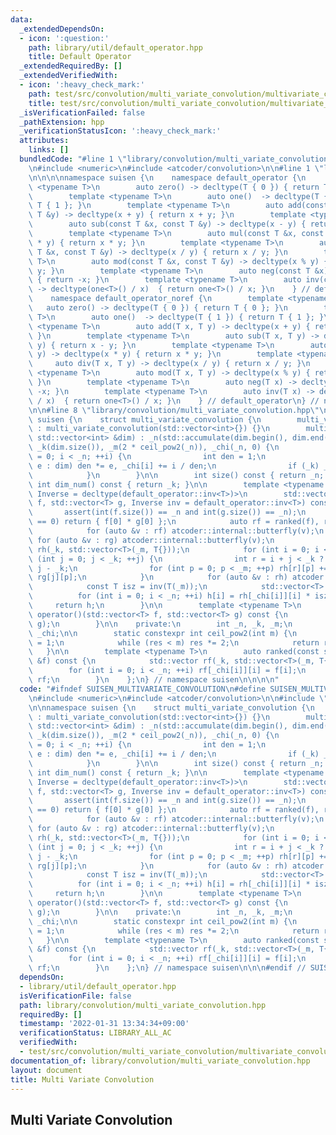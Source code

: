 ```yaml
---
data:
  _extendedDependsOn:
  - icon: ':question:'
    path: library/util/default_operator.hpp
    title: Default Operator
  _extendedRequiredBy: []
  _extendedVerifiedWith:
  - icon: ':heavy_check_mark:'
    path: test/src/convolution/multi_variate_convolution/multivariate_convolution.test.cpp
    title: test/src/convolution/multi_variate_convolution/multivariate_convolution.test.cpp
  _isVerificationFailed: false
  _pathExtension: hpp
  _verificationStatusIcon: ':heavy_check_mark:'
  attributes:
    links: []
  bundledCode: "#line 1 \"library/convolution/multi_variate_convolution.hpp\"\n\n\n\
    \n#include <numeric>\n#include <atcoder/convolution>\n\n#line 1 \"library/util/default_operator.hpp\"\
    \n\n\n\nnamespace suisen {\n    namespace default_operator {\n        template\
    \ <typename T>\n        auto zero() -> decltype(T { 0 }) { return T { 0 }; }\n\
    \        template <typename T>\n        auto one()  -> decltype(T { 1 }) { return\
    \ T { 1 }; }\n        template <typename T>\n        auto add(const T &x, const\
    \ T &y) -> decltype(x + y) { return x + y; }\n        template <typename T>\n\
    \        auto sub(const T &x, const T &y) -> decltype(x - y) { return x - y; }\n\
    \        template <typename T>\n        auto mul(const T &x, const T &y) -> decltype(x\
    \ * y) { return x * y; }\n        template <typename T>\n        auto div(const\
    \ T &x, const T &y) -> decltype(x / y) { return x / y; }\n        template <typename\
    \ T>\n        auto mod(const T &x, const T &y) -> decltype(x % y) { return x %\
    \ y; }\n        template <typename T>\n        auto neg(const T &x) -> decltype(-x)\
    \ { return -x; }\n        template <typename T>\n        auto inv(const T &x)\
    \ -> decltype(one<T>() / x)  { return one<T>() / x; }\n    } // default_operator\n\
    \    namespace default_operator_noref {\n        template <typename T>\n     \
    \   auto zero() -> decltype(T { 0 }) { return T { 0 }; }\n        template <typename\
    \ T>\n        auto one()  -> decltype(T { 1 }) { return T { 1 }; }\n        template\
    \ <typename T>\n        auto add(T x, T y) -> decltype(x + y) { return x + y;\
    \ }\n        template <typename T>\n        auto sub(T x, T y) -> decltype(x -\
    \ y) { return x - y; }\n        template <typename T>\n        auto mul(T x, T\
    \ y) -> decltype(x * y) { return x * y; }\n        template <typename T>\n   \
    \     auto div(T x, T y) -> decltype(x / y) { return x / y; }\n        template\
    \ <typename T>\n        auto mod(T x, T y) -> decltype(x % y) { return x % y;\
    \ }\n        template <typename T>\n        auto neg(T x) -> decltype(-x) { return\
    \ -x; }\n        template <typename T>\n        auto inv(T x) -> decltype(one<T>()\
    \ / x)  { return one<T>() / x; }\n    } // default_operator\n} // namespace suisen\n\
    \n\n#line 8 \"library/convolution/multi_variate_convolution.hpp\"\n\nnamespace\
    \ suisen {\n    struct multi_variate_convolution {\n        multi_variate_convolution()\
    \ : multi_variate_convolution(std::vector<int>{}) {}\n        multi_variate_convolution(const\
    \ std::vector<int> &dim) : _n(std::accumulate(dim.begin(), dim.end(), 1, std::multiplies<int>())),\
    \ _k(dim.size()), _m(2 * ceil_pow2(_n)), _chi(_n, 0) {\n            for (int i\
    \ = 0; i < _n; ++i) {\n                int den = 1;\n                for (int\
    \ e : dim) den *= e, _chi[i] += i / den;\n                if (_k) _chi[i] %= _k;\n\
    \            }\n        }\n\n        int size() const { return _n; }\n       \
    \ int dim_num() const { return _k; }\n\n        template <typename T, typename\
    \ Inverse = decltype(default_operator::inv<T>)>\n        std::vector<T> convolution(std::vector<T>\
    \ f, std::vector<T> g, Inverse inv = default_operator::inv<T>) const {\n     \
    \       assert(int(f.size()) == _n and int(g.size()) == _n);\n            if (_k\
    \ == 0) return { f[0] * g[0] };\n            auto rf = ranked(f), rg = ranked(g);\n\
    \            for (auto &v : rf) atcoder::internal::butterfly(v);\n           \
    \ for (auto &v : rg) atcoder::internal::butterfly(v);\n            std::vector\
    \ rh(_k, std::vector<T>(_m, T{}));\n            for (int i = 0; i < _k; ++i) for\
    \ (int j = 0; j < _k; ++j) {\n                int r = i + j < _k ? i + j : i +\
    \ j - _k;\n                for (int p = 0; p < _m; ++p) rh[r][p] += rf[i][p] *\
    \ rg[j][p];\n            }\n            for (auto &v : rh) atcoder::internal::butterfly_inv(v);\n\
    \            const T isz = inv(T(_m));\n            std::vector<T> h(_n);\n  \
    \          for (int i = 0; i < _n; ++i) h[i] = rh[_chi[i]][i] * isz;\n       \
    \     return h;\n        }\n\n        template <typename T>\n        std::vector<T>\
    \ operator()(std::vector<T> f, std::vector<T> g) const {\n            return convolution(f,\
    \ g);\n        }\n\n    private:\n        int _n, _k, _m;\n        std::vector<int>\
    \ _chi;\n\n        static constexpr int ceil_pow2(int m) {\n            int res\
    \ = 1;\n            while (res < m) res *= 2;\n            return res;\n     \
    \   }\n\n        template <typename T>\n        auto ranked(const std::vector<T>\
    \ &f) const {\n            std::vector rf(_k, std::vector<T>(_m, T{}));\n    \
    \        for (int i = 0; i < _n; ++i) rf[_chi[i]][i] = f[i];\n            return\
    \ rf;\n        }\n    };\n} // namespace suisen\n\n\n\n"
  code: "#ifndef SUISEN_MULTIVARIATE_CONVOLUTION\n#define SUISEN_MULTIVARIATE_CONVOLUTION\n\
    \n#include <numeric>\n#include <atcoder/convolution>\n\n#include \"library/util/default_operator.hpp\"\
    \n\nnamespace suisen {\n    struct multi_variate_convolution {\n        multi_variate_convolution()\
    \ : multi_variate_convolution(std::vector<int>{}) {}\n        multi_variate_convolution(const\
    \ std::vector<int> &dim) : _n(std::accumulate(dim.begin(), dim.end(), 1, std::multiplies<int>())),\
    \ _k(dim.size()), _m(2 * ceil_pow2(_n)), _chi(_n, 0) {\n            for (int i\
    \ = 0; i < _n; ++i) {\n                int den = 1;\n                for (int\
    \ e : dim) den *= e, _chi[i] += i / den;\n                if (_k) _chi[i] %= _k;\n\
    \            }\n        }\n\n        int size() const { return _n; }\n       \
    \ int dim_num() const { return _k; }\n\n        template <typename T, typename\
    \ Inverse = decltype(default_operator::inv<T>)>\n        std::vector<T> convolution(std::vector<T>\
    \ f, std::vector<T> g, Inverse inv = default_operator::inv<T>) const {\n     \
    \       assert(int(f.size()) == _n and int(g.size()) == _n);\n            if (_k\
    \ == 0) return { f[0] * g[0] };\n            auto rf = ranked(f), rg = ranked(g);\n\
    \            for (auto &v : rf) atcoder::internal::butterfly(v);\n           \
    \ for (auto &v : rg) atcoder::internal::butterfly(v);\n            std::vector\
    \ rh(_k, std::vector<T>(_m, T{}));\n            for (int i = 0; i < _k; ++i) for\
    \ (int j = 0; j < _k; ++j) {\n                int r = i + j < _k ? i + j : i +\
    \ j - _k;\n                for (int p = 0; p < _m; ++p) rh[r][p] += rf[i][p] *\
    \ rg[j][p];\n            }\n            for (auto &v : rh) atcoder::internal::butterfly_inv(v);\n\
    \            const T isz = inv(T(_m));\n            std::vector<T> h(_n);\n  \
    \          for (int i = 0; i < _n; ++i) h[i] = rh[_chi[i]][i] * isz;\n       \
    \     return h;\n        }\n\n        template <typename T>\n        std::vector<T>\
    \ operator()(std::vector<T> f, std::vector<T> g) const {\n            return convolution(f,\
    \ g);\n        }\n\n    private:\n        int _n, _k, _m;\n        std::vector<int>\
    \ _chi;\n\n        static constexpr int ceil_pow2(int m) {\n            int res\
    \ = 1;\n            while (res < m) res *= 2;\n            return res;\n     \
    \   }\n\n        template <typename T>\n        auto ranked(const std::vector<T>\
    \ &f) const {\n            std::vector rf(_k, std::vector<T>(_m, T{}));\n    \
    \        for (int i = 0; i < _n; ++i) rf[_chi[i]][i] = f[i];\n            return\
    \ rf;\n        }\n    };\n} // namespace suisen\n\n\n#endif // SUISEN_MULTIVARIATE_CONVOLUTION\n"
  dependsOn:
  - library/util/default_operator.hpp
  isVerificationFile: false
  path: library/convolution/multi_variate_convolution.hpp
  requiredBy: []
  timestamp: '2022-01-31 13:34:34+09:00'
  verificationStatus: LIBRARY_ALL_AC
  verifiedWith:
  - test/src/convolution/multi_variate_convolution/multivariate_convolution.test.cpp
documentation_of: library/convolution/multi_variate_convolution.hpp
layout: document
title: Multi Variate Convolution
---
```

## Multi Variate Convolution